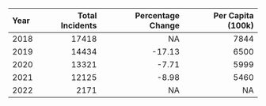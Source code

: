 |Year | Total Incidents| Percentage Change| Per Capita (100k)|
|:----|---------------:|-----------------:|-----------------:|
|2018 |           17418|                NA|              7844|
|2019 |           14434|            -17.13|              6500|
|2020 |           13321|             -7.71|              5999|
|2021 |           12125|             -8.98|              5460|
|2022 |            2171|                NA|                NA|
